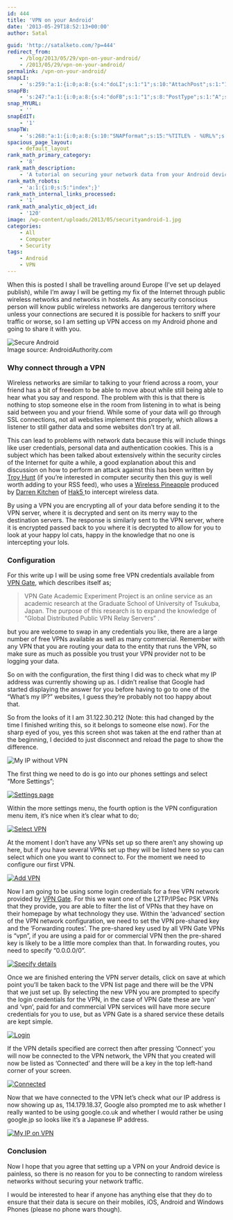 ```yaml
---
id: 444
title: 'VPN on your Android'
date: '2013-05-29T18:52:13+00:00'
author: Satal

guid: 'http://satalketo.com/?p=444'
redirect_from:
    - /blog/2013/05/29/vpn-on-your-android/
    - /2013/05/29/vpn-on-your-android/
permalink: /vpn-on-your-android/
snapLI:
    - 's:259:"a:1:{i:0;a:8:{s:4:"doLI";s:1:"1";s:10:"AttachPost";s:1:"1";s:10:"SNAPformat";s:41:"New post has been published on %SITENAME%";s:11:"SNAPformatT";s:18:"New Post - %TITLE%";s:9:"isAutoImg";s:1:"A";s:8:"imgToUse";b:0;s:9:"isAutoURL";s:1:"A";s:8:"urlToUse";b:0;}}";'
snapFB:
    - 's:247:"a:1:{i:0;a:8:{s:4:"doFB";s:1:"1";s:8:"PostType";s:1:"A";s:10:"AttachPost";s:1:"1";s:10:"SNAPformat";s:51:"New post (%TITLE%) has been published on %SITENAME%";s:9:"isAutoImg";s:1:"A";s:8:"imgToUse";b:0;s:9:"isAutoURL";s:1:"A";s:8:"urlToUse";b:0;}}";'
snap_MYURL:
    - ''
snapEdIT:
    - '1'
snapTW:
    - 's:268:"a:1:{i:0;a:8:{s:10:"SNAPformat";s:15:"%TITLE% - %URL%";s:8:"attchImg";s:1:"1";s:9:"isAutoImg";s:1:"A";s:8:"imgToUse";s:0:"";s:9:"msgFormat";s:59:"New post (%TITLE%) has been published on %SITENAME% - %URL%";s:9:"isAutoURL";s:1:"A";s:8:"urlToUse";s:0:"";s:2:"do";i:0;}}";'
spacious_page_layout:
    - default_layout
rank_math_primary_category:
    - '8'
rank_math_description:
    - 'A tutorial on securing your network data from your Android device when using public wireless networks.'
rank_math_robots:
    - 'a:1:{i:0;s:5:"index";}'
rank_math_internal_links_processed:
    - '1'
rank_math_analytic_object_id:
    - '120'
image: /wp-content/uploads/2013/05/securityandroid-1.jpg
categories:
    - All
    - Computer
    - Security
tags:
    - Android
    - VPN
---
```


When this is posted I shall be travelling around Europe (I’ve set up delayed publish), while I’m away I will be getting my fix of the Internet through public wireless networks and networks in hostels. As any security conscious person will know public wireless networks are dangerous territory where unless your connections are secured it is possible for hackers to sniff your traffic or worse, so I am setting up VPN access on my Android phone and going to share it with you.

![Secure Android](/assets/images/2013/05/securityandroid.jpg)  
Image source: AndroidAuthority.com

### Why connect through a VPN

Wireless networks are similar to talking to your friend across a room, your friend has a bit of freedom to be able to move about while still being able to hear what you say and respond. The problem with this is that there is nothing to stop someone else in the room from listening in to what is being said between you and your friend. While some of your data will go through SSL connections, not all websites implement this properly, which allows a listener to still gather data and some websites don’t try at all.

This can lead to problems with network data because this will include things like user credentials, personal data and authentication cookies. This is a subject which has been talked about extensively within the security circles of the Internet for quite a while, a good explanation about this and discussion on how to perform an attack against this has been written by [Troy Hunt](http://www.troyhunt.com/2013/04/the-beginners-guide-to-breaking-website.html "The beginners guide to breaking website security with nothing more than a Pineapple") (if you’re interested in computer security then this guy is well worth adding to your RSS feed), who uses a [Wireless Pineapple](http://hakshop.myshopify.com/products/wifi-pineapple "Wifi pineapple") produced by [Darren Kitchen](https://plus.google.com/+DarrenKitchen "Darren Kitchen") of [Hak5 ](http://hak5.org "Hak5")to intercept wireless data.

By using a VPN you are encrypting all of your data before sending it to the VPN server, where it is decrypted and sent on its merry way to the destination servers. The response is similarly sent to the VPN server, where it is encrypted passed back to you where it is decrypted to allow for you to look at your happy lol cats, happy in the knowledge that no one is intercepting your lols.

### Configuration

For this write up I will be using some free VPN credentials available from [VPN Gate](http://www.vpngate.net/ "VPN Gate"), which describes itself as;

> VPN Gate Academic Experiment Project is an online service as an academic research at the Graduate School of University of Tsukuba, Japan. The purpose of this research is to expand the knowledge of “Global Distributed Public VPN Relay Servers” .

but you are welcome to swap in any credentials you like, there are a large number of free VPNs available as well as many commercial. Remember with any VPN that you are routing your data to the entity that runs the VPN, so make sure as much as possible you trust your VPN provider not to be logging your data.

So on with the configuration, the first thing I did was to check what my IP address was currently showing up as. I didn’t realise that Google had started displaying the answer for you before having to go to one of the “What’s my IP?” websites, I guess they’re probably not too happy about that.

So from the looks of it I am 31.122.30.212 (Note: this had changed by the time I finished writing this, so it belongs to someone else now). For the sharp eyed of you, yes this screen shot was taken at the end rather than at the beginning, I decided to just disconnect and reload the page to show the difference.

![My IP without VPN](/assets/images/2013/05/My-IP-without-VPN.png)

The first thing we need to do is go into our phones settings and select “More Settings”;

[![Settings page](/assets/images/2013/05/Settings-page.png)](/assets/images/2013/05/Settings-page.png)

Within the more settings menu, the fourth option is the VPN configuration menu item, it’s nice when it’s clear what to do;

[![Select VPN](/assets/images/2013/05/Select-VPN.png)](/assets/images/2013/05/Select-VPN.png)

At the moment I don’t have any VPNs set up so there aren’t any showing up here, but if you have several VPNs set up they will be listed here so you can select which one you want to connect to. For the moment we need to configure our first VPN.

[![Add VPN](/assets/images/2013/05/Add-VPN.png)](/assets/images/2013/05/Add-VPN.png)

Now I am going to be using some login credentials for a free VPN network provided by [VPN Gate](http://www.vpngate.net/ "VPN Gate"). For this we want one of the L2TP/IPSec PSK VPNs that they provide, you are able to filter the list of VPNs that they have on their homepage by what technology they use. Within the ‘advanced’ section of the VPN network configuration, we need to set the VPN pre-shared key and the ‘Forwarding routes’. The pre-shared key used by all VPN Gate VPNs is “vpn”, if you are using a paid for or commercial VPN then the pre-shared key is likely to be a little more complex than that. In forwarding routes, you need to specify “0.0.0.0/0”.

[![Specify details](/assets/images/2013/05/Specify-details.png)](/assets/images/2013/05/Specify-details.png)

Once we are finished entering the VPN server details, click on save at which point you’ll be taken back to the VPN list page and there will be the VPN that we just set up. By selecting the new VPN you are prompted to specify the login credentials for the VPN, in the case of VPN Gate these are ‘vpn’ and ‘vpn’, paid for and commercial VPN services will have more secure credentials for you to use, but as VPN Gate is a shared service these details are kept simple.

[![Login](/assets/images/2013/05/Login.png)](/assets/images/2013/05/Login.png)

If the VPN details specified are correct then after pressing ‘Connect’ you will now be connected to the VPN network, the VPN that you created will now be listed as ‘Connected’ and there will be a key in the top left-hand corner of your screen.

[![Connected](/assets/images/2013/05/Connected.png)](/assets/images/2013/05/Connected.png)

Now that we have connected to the VPN let’s check what our IP address is now showing up as, 114.179.18.37, Google also prompted me to ask whether I really wanted to be using google.co.uk and whether I would rather be using google.jp so looks like it’s a Japanese IP address.

[![My IP on VPN](/assets/images/2013/05/My-IP-on-VPN.png)](/assets/images/2013/05/My-IP-on-VPN.png)

###  Conclusion

Now I hope that you agree that setting up a VPN on your Android device is painless, so there is no reason for you to be connecting to random wireless networks without securing your network traffic.

I would be interested to hear if anyone has anything else that they do to ensure that their data is secure on their mobiles, iOS, Android and Windows Phones (please no phone wars though).